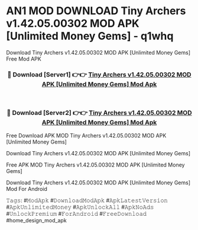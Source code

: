 # AN1 MOD DOWNLOAD Tiny Archers v1.42.05.00302 MOD APK [Unlimited Money Gems] - q1whq
Download Tiny Archers v1.42.05.00302 MOD APK [Unlimited Money Gems] Free Mod APK

<div align="center">
<h3>🔴 Download [Server1] 👉👉 <a href="https://apk-comot.site?title=Tiny_Archers_v1.42.05.00302_MOD_APK_[Unlimited_Money_Gems]">Tiny Archers v1.42.05.00302 MOD APK [Unlimited Money Gems] Mod Apk</a></h3><br>

<h3>🔴 Download [Server2] 👉👉 <a href="https://apk-comot.site?title=Tiny_Archers_v1.42.05.00302_MOD_APK_[Unlimited_Money_Gems]">Tiny Archers v1.42.05.00302 MOD APK [Unlimited Money Gems] Mod Apk</a></h3>
</div>


Free Download APK MOD Tiny Archers v1.42.05.00302 MOD APK [Unlimited Money Gems]

Download Tiny Archers v1.42.05.00302 MOD APK [Unlimited Money Gems] 

Free APK MOD Tiny Archers v1.42.05.00302 MOD APK [Unlimited Money Gems] 

Download Tiny Archers v1.42.05.00302 MOD APK [Unlimited Money Gems] Mod For Android

𝚃𝚊𝚐𝚜: #𝙼𝚘𝚍𝙰𝚙𝚔 #𝙳𝚘𝚠𝚗𝚕𝚘𝚊𝚍𝙼𝚘𝚍𝙰𝚙𝚔 #𝙰𝚙𝚔𝙻𝚊𝚝𝚎𝚜𝚝𝚅𝚎𝚛𝚜𝚒𝚘𝚗 #𝙰𝚙𝚔𝚄𝚗𝚕𝚒𝚖𝚒𝚝𝚎𝚍𝙼𝚘𝚗𝚎𝚢 #𝙰𝚙𝚔𝚄𝚗𝚕𝚘𝚌𝚔𝙰𝚕𝚕 #𝙰𝚙𝚔𝙽𝚘𝙰𝚍𝚜 #𝚄𝚗𝚕𝚘𝚌𝚔𝙿𝚛𝚎𝚖𝚒𝚞𝚖 #𝙵𝚘𝚛𝙰𝚗𝚍𝚛𝚘𝚒𝚍 #𝙵𝚛𝚎𝚎𝙳𝚘𝚠𝚗𝚕𝚘𝚊𝚍 #home_design_mod_apk